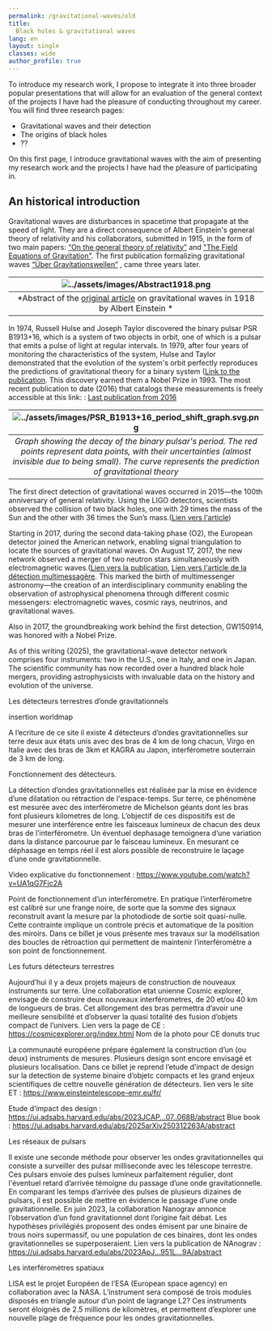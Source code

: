 ```yaml
---
permalink: /gravitational-waves/old
title:
  Black holes & gravitational waves
lang: en
layout: single
classes: wide
author_profile: true
---
```

To introduce my research work, I propose to integrate it into three broader popular presentations that will allow for an 
evaluation of the general context of the projects I have had the pleasure of conducting throughout my career. You will find three research pages:

- Gravitational waves and their detection 
- The origins of black holes
- ??

On this first page, I introduce gravitational waves with the aim of presenting my research work and the projects I have 
had the pleasure of participating in.


## An historical introduction

Gravitational waves are disturbances in spacetime that propagate at the speed of light. They are a direct consequence of 
Albert Einstein's general theory of relativity and his collaborators, submitted in 1915, in the form of two main papers:
[“On the general theory of relativity”](https://einsteinpapers.press.princeton.edu/vol6-trans/110)  and ["The Field Equations of Gravitation"](https://einsteinpapers.press.princeton.edu/vol6-trans/129). The first publication 
formalizing gravitational waves [“Über Gravitationswellen”](https://articles.adsabs.harvard.edu/cgi-bin/get_file?pdfs/SPAW./1918/1918SPAW.......154E.pdf) , came three years later.

|                                                        ![../assets/images/Abstract1918.png](../assets/images/Abstract1918.png)                                                        | 
|:-------------------------------------------------------------------------------------------------------------------------------------------------------------------------------------:| 
| *Abstract of the [original article](https://articles.adsabs.harvard.edu/cgi-bin/get_file?pdfs/SPAW./1918/1918SPAW.......154E.pdf) on gravitational waves in 1918 by Albert Einstein * |

In 1974, Russell Hulse and Joseph Taylor discovered the binary pulsar PSR B1913+16, which is a system of two objects in orbit, 
one of which is a pulsar that emits a pulse of light at regular intervals. In 1979, after four years of monitoring the 
characteristics of the system, Hulse and Taylor demonstrated that the evolution of the system's orbit perfectly reproduces 
the predictions of gravitational theory for a binary system ([Link to the publication](https://ui.adsabs.harvard.edu/abs/1979Natur.277..437T/abstract).
This discovery earned them a Nobel Prize in 1993. The most recent publication to date (2016) that catalogs these measurements 
is freely accessible at this link:  : [Last publication from 2016](https://ui.adsabs.harvard.edu/abs/2016ApJ...829...55W/abstract)

|                                                                    ![../assets/images/PSR_B1913+16_period_shift_graph.svg.png](../assets/images/PSR_B1913+16_period_shift_graph.svg.png)                                                                     | 
|:------------------------------------------------------------------------------------------------------------------------------------------------------------------------------------------------------------------------------------------------------------:| 
|                  *Graph showing the decay of the binary pulsar's period. The red points represent data points, with their uncertainties (almost invisible due to being small). The curve represents the prediction of gravitational theory*                  |

The first direct detection of gravitational waves occurred in 2015—the 100th anniversary of general relativity. Using the LIGO detectors, scientists observed the collision of two black holes, one with 29 times the mass of the Sun and the other with 36 times the Sun’s mass.([Lien vers l'article](https://ui.adsabs.harvard.edu/abs/2016PhRvD..93l2003A/abstract))

Starting in 2017, during the second data-taking phase (O2), the European detector joined the American network, enabling signal triangulation to locate the sources of gravitational waves. On August 17, 2017, the new network observed a merger of two neutron stars 
simultaneously with electromagnetic waves.([Lien vers la publication](https://ui.adsabs.harvard.edu/abs/2017PhRvL.119p1101A/abstract), 
[Lien vers l'article de la détection multimessagère](https://ui.adsabs.harvard.edu/abs/2017ApJ...848L..12A/abstract). This marked the birth of multimessenger astronomy—the creation of an interdisciplinary community enabling the observation of astrophysical phenomena through different cosmic messengers: electromagnetic waves, cosmic rays, neutrinos, and gravitational waves.

Also in 2017, the groundbreaking work behind the first detection, GW150914, was honored with a Nobel Prize.

As of this writing (2025), the gravitational-wave detector network comprises four instruments: two in the U.S., one in Italy, and one in Japan. The scientific community has now recorded over a hundred black hole mergers, providing astrophysicists with invaluable data on the history and evolution of the universe.

Les détecteurs terrestres d’onde gravitationnels

insertion worldmap

A l’ecriture de ce site il existe 4 détecteurs d’ondes gravitationnelles sur terre deux aux états unis avec des bras de 4 km de long chacun, Virgo en Italie avec des bras de 3km et KAGRA au Japon, interférometre souterrain de 3 km de long.

Fonctionnement des détecteurs.

La détection d’ondes gravitationnelles est réalisée par la mise en évidence d’une dilatation ou rétraction de l'espace-temps. Sur terre, ce phénomène est mesurée avec des interférometre de Michelson géants dont les bras font plusieurs kilometres de long. L’objectif de ces dispositifs est de mesurer une interférence entre les faisceaux lumineux de chacun des deux bras de l’interférometre. Un éventuel dephasage temoignera d’une variation dans la distance parcourue par le faisceau lumineux. En mesurant ce déphasage en temps réel il est alors possible de reconstruire le laçage d’une onde gravitationnelle.

Video explicative du fonctionnement : https://www.youtube.com/watch?v=UA1qG7Fjc2A

Point de fonctionnement d’un interférometre.
En pratique l’interférometre est calibré sur une frange noire, de sorte que la somme des signaux reconstruit avant la mesure par la photodiode de sortie soit quasi-nulle. Cette contrainte implique un controle précis et automatique de la position des miroirs. Dans ce billet je vous présente mes travaux sur la modélisation des boucles de rétroaction qui permettent de maintenir l’interféromètre a son point de fonctionnement.

Les futurs détecteurs terrestres

Aujourd’hui il y a deux projets majeurs de construction de nouveaux instruments sur terre. Une collaboration etat unienne Cosmic explorer, envisage de construire deux nouveaux interférometres, de 20 et/ou 40 km de longueurs de bras. Cet allongement des bras permettra d’avoir une meilleure sensibilité et d’observer la quasi totalité des fusion d’objets compact de l’univers. Lien vers la page de CE : https://cosmicexplorer.org/index.html 
Nom de la photo pour CE donuts truc

La communauté européene prépare également la construction d’un (ou deux) instruments de mesures. Plusieurs design sont encore envisagé et plusieurs localisation. Dans ce billet je reprend l’etude d’impact de design sur la detection de systeme binaire d’objetc compacts et les grand enjeux scientifiques de cettre nouvelle génération de détecteurs. lien vers le site ET : https://www.einsteintelescope-emr.eu/fr/

Etude d’impact des design : https://ui.adsabs.harvard.edu/abs/2023JCAP...07..068B/abstract
Blue book : https://ui.adsabs.harvard.edu/abs/2025arXiv250312263A/abstract

Les réseaux de pulsars

Il existe une seconde méthode pour observer les ondes gravitationnelles qui consiste a surveiller des pulsar milliseconde avec les télescope terrestre. Ces pulsars envoie des pulses lumineux parfaitement régulier, dont l'éventuel retard d’arrivée témoigne du passage d’une onde gravitationnelle. En comparant les temps d’arrivée des pulses de plusieurs dizaines de pulsars, il est possible de mettre en évidence le passage d’une onde gravitationnelle. En juin 2023, la collaboration Nanograv annonce l’observation d’un fond gravitationnel dont l’origine fait débat. Les hypothèses privilégiés proposent des ondes émisent par une binaire de trous noirs supermassif, ou une population de ces binaires, dont les ondes gravitationnelles se superposeraient.
Lien vers la publication de NAnograv : https://ui.adsabs.harvard.edu/abs/2023ApJ...951L...9A/abstract

Les interféromètres spatiaux 

LISA est le projet Européen de l’ESA (European space agency) en collaboration avec la NASA. L’instrument sera composé de trois modules disposés en triangle autour d’un point de lagrange L2? Ces instruments seront éloignés de 2.5 millions de kilomètres, et permettent d’explorer une nouvelle plage de fréquence pour les ondes gravitationnelles. 


